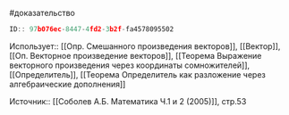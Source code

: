 #доказательство

```javascript
ID:: 97b076ec-8447-4fd2-3b2f-fa4578095502
```

Использует:: [[Опр. Смешанного произведения векторов]], [[Вектор]], [[Оп. Векторное произведение векторов]], [[Теорема Выражение векторного произведения через координаты сомножителей]], [[Определитель]], [[Теорема Определитель как разложение через алгебраические дополнения]]

Источник:: [[Соболев А.Б. Математика Ч.1 и 2 (2005)]], стр.53
